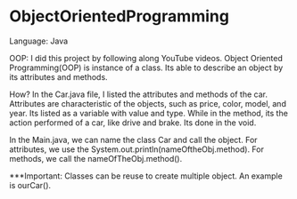 # ObjectOrientedProgramming
Language: Java

OOP:
I did this project by following along YouTube videos.
Object Oriented Programming(OOP) is instance of a class. Its able to describe an object by its attributes and methods.

How?
In the Car.java file, I listed the attributes and methods of the car.
Attributes are characteristic of the objects, such as price, color, model, and year.
Its listed as a variable with value and type. While in the method, its the action performed of a car, like drive and brake.
Its done in the void. 

In the Main.java, we can name the class Car and call the object. For attributes, we use the 
System.out.println(nameOftheObj.method). For methods, we call the nameOfTheObj.method().

***Important:
Classes can be reuse to create multiple object.
An example is ourCar(). 

